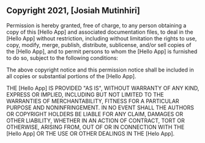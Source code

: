 ## Copyright 2021, [Josiah Mutinhiri]


Permission is hereby granted, free of charge, to any person obtaining a copy of this [Hello App] and associated documentation files, to deal in the [Hello App] without restriction, including without limitation the rights to use, copy, modify, merge, publish, distribute, sublicense, and/or sell copies of the [Hello App], and to permit persons to whom the [Hello App] is furnished to do so, subject to the following conditions:

The above copyright notice and this permission notice shall be included in all copies or substantial portions of the [Hello App].

THE [Hello App] IS PROVIDED "AS IS", WITHOUT WARRANTY OF ANY KIND, EXPRESS OR IMPLIED, INCLUDING BUT NOT LIMITED TO THE WARRANTIES OF MERCHANTABILITY, FITNESS FOR A PARTICULAR PURPOSE AND NONINFRINGEMENT. IN NO EVENT SHALL THE AUTHORS OR COPYRIGHT HOLDERS BE LIABLE FOR ANY CLAIM, DAMAGES OR OTHER LIABILITY, WHETHER IN AN ACTION OF CONTRACT, TORT OR OTHERWISE, ARISING FROM, OUT OF OR IN CONNECTION WITH THE [Hello App] OR THE USE OR OTHER DEALINGS IN THE [Helo App].
